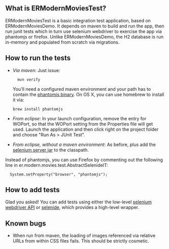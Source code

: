 What is ERModernMoviesTest?
----------------------------

ERModernMoviesTest is a basic integration test application, based on ERModernMoviesDemo.
It depends on maven to build and run the app, then run junit tests which in turn use 
selenium webdriver to exercise the app via phantomjs or firefox. Unlike ERModernMoviesDemo, 
the H2 database is run in-memory and populated from scratch via migrations.

How to run the tests
--------------------

* *Via maven*: Just issue:

        mvn verify
      		 
  You'll need a configured maven environment and your path has to contain the [phantomjs binary](http://phantomjs.org/download.html). On OS X, you can use homebrew to install it via:

      brew install phantomjs
      		 
* *From eclipse*: In your launch configuration, remove the entry for WOPort, so that the WOPort setting from the Properties file will get used. Launch the application and then click right on the project folder and choose "Run As > JUnit Test".

* *From eclipse, without a maven environment*: As before, plus add the [selenium server jar](http://www.seleniumhq.org/download/) to the classpath.

Instead of phantomjs, you can use Firefox by commenting out the following line in er.modern.movies.test.AbstractSelenideIT:

      System.setProperty("browser", "phantomjs");


How to add tests
----------------

Glad you asked! You can add tests using either the low-level [selenium webdriver API](http://www.seleniumhq.org/docs/03_webdriver.jsp) 
or [selenide](http://selenide.org/documentation.html), which provides a high-level wrapper.

Known bugs
----------

* When run from maven, the loading of images referenced via relative URLs from within CSS files fails. This should be strictly cosmetic.
